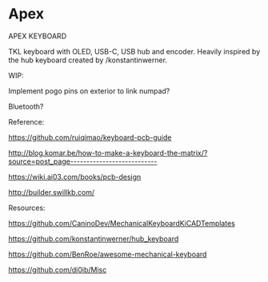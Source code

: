 # Apex
 APEX KEYBOARD

TKL keyboard with OLED, USB-C, USB hub and encoder. Heavily inspired by the hub keyboard created by /konstantinwerner.

WIP:

Implement pogo pins on exterior to link numpad?

Bluetooth?

Reference:

https://github.com/ruiqimao/keyboard-pcb-guide

http://blog.komar.be/how-to-make-a-keyboard-the-matrix/?source=post_page---------------------------

https://wiki.ai03.com/books/pcb-design

http://builder.swillkb.com/

Resources:

https://github.com/CaninoDev/MechanicalKeyboardKiCADTemplates

https://github.com/konstantinwerner/hub_keyboard

https://github.com/BenRoe/awesome-mechanical-keyboard

https://github.com/di0ib/Misc
